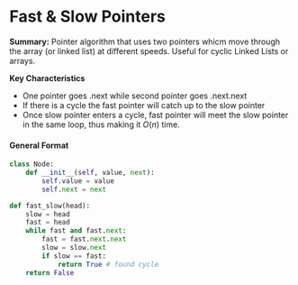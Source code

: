 # Fast & Slow Pointers
**Summary:** Pointer algorithm that uses two pointers whicm move through the array (or linked list) at different speeds. Useful for cyclic Linked Lists or arrays.

**Key Characteristics**
- One pointer goes .next while second pointer goes .next.next
- If there is a cycle the fast pointer will catch up to the slow pointer
- Once slow pointer enters a cycle, fast pointer will meet the slow pointer in the same loop, thus making it $O(n)$ time.

#### General Format
```python
class Node:
    def __init__(self, value, next):
        self.value = value
        self.next = next

def fast_slow(head):
    slow = head
    fast = head
    while fast and fast.next:
        fast = fast.next.next
        slow = slow.next
        if slow == fast:
            return True # found cycle
    return False
```